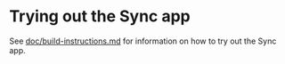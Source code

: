 # Trying out the Sync app

See [doc/build-instructions.md](./doc/build-instructions.md)
for information on how to try out the Sync app.
